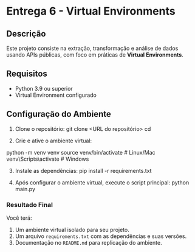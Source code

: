 # Entrega 6 - Virtual Environments

## Descrição
Este projeto consiste na extração, transformação e análise de dados usando APIs públicas, com foco em práticas de **Virtual Environments**.

## Requisitos
- Python 3.9 ou superior
- Virtual Environment configurado

## Configuração do Ambiente
1. Clone o repositório:
   git clone <URL do repositório>
   cd <pasta do projeto>

2. Crie e ative o ambiente virtual:

python -m venv venv
source venv/bin/activate  # Linux/Mac
venv\Scripts\activate  # Windows

3. Instale as dependências:
pip install -r requirements.txt


4. Após configurar o ambiente virtual, execute o script principal:
python main.py


### Resultado Final
Você terá:
1. Um ambiente virtual isolado para seu projeto.
2. Um arquivo `requirements.txt` com as dependências e suas versões.
3. Documentação no `README.md` para replicação do ambiente.
